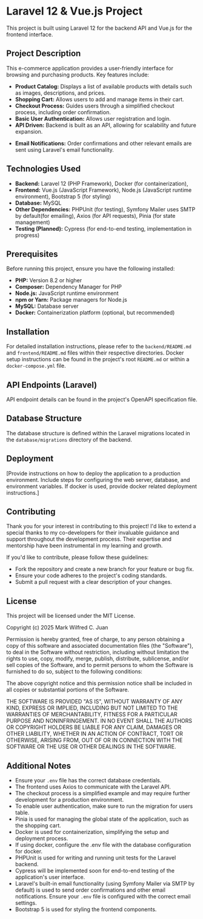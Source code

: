 # Laravel 12 & Vue.js Project

This project is built using Laravel 12 for the backend API and Vue.js for the frontend interface.

## Project Description

This e-commerce application provides a user-friendly interface for browsing and purchasing products. Key features include:

- **Product Catalog:** Displays a list of available products with details such as images, descriptions, and prices.
- **Shopping Cart:** Allows users to add and manage items in their cart.
- **Checkout Process:** Guides users through a simplified checkout process, including order confirmation.
- **Basic User Authentication:** Allows user registration and login.
- **API Driven:** Backend is built as an API, allowing for scalability and future expansion.

* **Email Notifications:** Order confirmations and other relevant emails are sent using Laravel's email functionality.

## Technologies Used

- **Backend:** Laravel 12 (PHP Framework), Docker (for containerization),
- **Frontend:** Vue.js (JavaScript Framework), Node.js (JavaScript runtime environment), Bootstrap 5 (for styling)
- **Database:** MySQL
- **Other Dependencies:** PHPUnit (for testing), Symfony Mailer uses SMTP by default(for emailing), Axios (for API requests), Pinia (for state management)
- **Testing (Planned):** Cypress (for end-to-end testing, implementation in progress)

## Prerequisites

Before running this project, ensure you have the following installed:

- **PHP:** Version 8.2 or higher
- **Composer:** Dependency Manager for PHP
- **Node.js:** JavaScript runtime environment
- **npm or Yarn:** Package managers for Node.js
- **MySQL:** Database server
- **Docker:** Containerization platform (optional, but recommended)

## Installation

For detailed installation instructions, please refer to the `backend/README.md` and `frontend/README.md` files within their respective directories. Docker setup instructions can be found in the project's root `README.md` or within a `docker-compose.yml` file.

## API Endpoints (Laravel)

API endpoint details can be found in the project's OpenAPI specification file.

## Database Structure

The database structure is defined within the Laravel migrations located in the `database/migrations` directory of the backend.

## Deployment

[Provide instructions on how to deploy the application to a production environment. Include steps for configuring the web server, database, and environment variables. If docker is used, provide docker related deployment instructions.]

## Contributing

Thank you for your interest in contributing to this project! I'd like to extend a special thanks to my co-developers for their invaluable guidance and support throughout the development process. Their expertise and mentorship have been instrumental in my learning and growth.

If you'd like to contribute, please follow these guidelines:

- Fork the repository and create a new branch for your feature or bug fix.
- Ensure your code adheres to the project's coding standards.
- Submit a pull request with a clear description of your changes.

## License

This project will be licensed under the MIT License.

Copyright (c) 2025 Mark Wilfred C. Juan

Permission is hereby granted, free of charge, to any person obtaining a copy
of this software and associated documentation files (the "Software"), to deal
in the Software without restriction, including without limitation the rights
to use, copy, modify, merge, publish, distribute, sublicense, and/or sell
copies of the Software, and to permit persons to whom the Software is
furnished to do so, subject to the following conditions:

The above copyright notice and this permission notice shall be included in all
copies or substantial portions of the Software.

THE SOFTWARE IS PROVIDED "AS IS", WITHOUT WARRANTY OF ANY KIND, EXPRESS OR
IMPLIED, INCLUDING BUT NOT LIMITED TO THE WARRANTIES OF MERCHANTABILITY,
FITNESS FOR A PARTICULAR PURPOSE AND NONINFRINGEMENT. IN NO EVENT SHALL THE
AUTHORS OR COPYRIGHT HOLDERS BE LIABLE FOR ANY CLAIM, DAMAGES OR OTHER
LIABILITY, WHETHER IN AN ACTION OF CONTRACT, TORT OR OTHERWISE, ARISING FROM,
OUT OF OR IN CONNECTION WITH THE SOFTWARE OR THE USE OR OTHER DEALINGS IN THE
SOFTWARE.

## Additional Notes

- Ensure your `.env` file has the correct database credentials.
- The frontend uses Axios to communicate with the Laravel API.
- The checkout process is a simplified example and may require further development for a production environment.
- To enable user authentication, make sure to run the migration for users table.
- Pinia is used for managing the global state of the application, such as the shopping cart.
- Docker is used for containerization, simplifying the setup and deployment process.
- If using docker, configure the .env file with the database configuration for docker.
- PHPUnit is used for writing and running unit tests for the Laravel backend.
- Cypress will be implemented soon for end-to-end testing of the application's user interface.
- Laravel's built-in email functionality (using Symfony Mailer via SMTP by default) is used to send order confirmations and other email notifications. Ensure your `.env` file is configured with the correct email settings.
- Bootstrap 5 is used for styling the frontend components.
